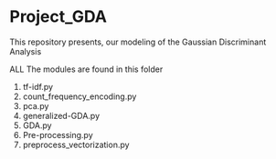 # Project_GDA
This repository presents, our modeling of the Gaussian Discriminant Analysis

ALL The modules are found in this folder

1. tf-idf.py
2. count_frequency_encoding.py
3. pca.py
4. generalized-GDA.py
5. GDA.py
6. Pre-processing.py
7. preprocess_vectorization.py
